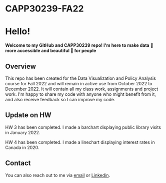 # CAPP30239-FA22

# Hello! 

**Welcome to my GitHub and CAPP30239 repo! I'm here to make data :1234: more accessible and beautiful :bouquet: for people**   

## Overview  
This repo has been created for the Data Visualization and Policy Analysis course for Fall 2022 and will remain in active use from October 2022 to December 2022. It will contain all my class work, assignments and project work. I'm happy to share my code with anyone who might benefit from it, and also receive feedback so I can improve my code. 

## Update on HW
HW 3 has been completed. I made a barchart displaying public library visits in January 2022.

HW 4 has been completed. I made a linechart displaying interest rates in Canada in 2020.

## Contact  
You can also reach out to me via [email](mailto:salmaz@uchicago.edu) or [Linkedin](https://www.linkedin.com/in/salma-zahra-05285112b/).
  


